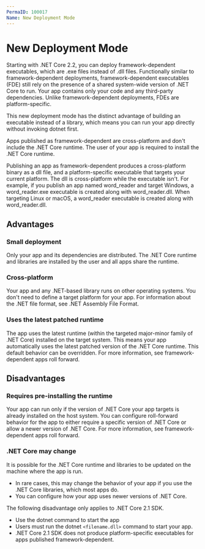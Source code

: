 ```yaml
---
PermaID: 100017
Name: New Deployment Mode
---
```


# New Deployment Mode

Starting with .NET Core 2.2, you can deploy framework-dependent executables, which are .exe files instead of .dll files. Functionally similar to framework-dependent deployments, framework-dependent executables (FDE) still rely on the presence of a shared system-wide version of .NET Core to run. Your app contains only your code and any third-party dependencies. Unlike framework-dependent deployments, FDEs are platform-specific.

This new deployment mode has the distinct advantage of building an executable instead of a library, which means you can run your app directly without invoking dotnet first.

Apps published as framework-dependent are cross-platform and don't include the .NET Core runtime. The user of your app is required to install the .NET Core runtime.

Publishing an app as framework-dependent produces a cross-platform binary as a dll file, and a platform-specific executable that targets your current platform. The dll is cross-platform while the executable isn't. For example, if you publish an app named word_reader and target Windows, a word_reader.exe executable is created along with word_reader.dll. When targeting Linux or macOS, a word_reader executable is created along with word_reader.dll.

## Advantages

### Small deployment

Only your app and its dependencies are distributed. The .NET Core runtime and libraries are installed by the user and all apps share the runtime.

### Cross-platform

Your app and any .NET-based library runs on other operating systems. You don't need to define a target platform for your app. For information about the .NET file format, see .NET Assembly File Format.

### Uses the latest patched runtime

The app uses the latest runtime (within the targeted major-minor family of .NET Core) installed on the target system. This means your app automatically uses the latest patched version of the .NET Core runtime. This default behavior can be overridden. For more information, see framework-dependent apps roll forward.

## Disadvantages

### Requires pre-installing the runtime

Your app can run only if the version of .NET Core your app targets is already installed on the host system. You can configure roll-forward behavior for the app to either require a specific version of .NET Core or allow a newer version of .NET Core. For more information, see framework-dependent apps roll forward.

### .NET Core may change

It is possible for the .NET Core runtime and libraries to be updated on the machine where the app is run. 

 - In rare cases, this may change the behavior of your app if you use the .NET Core libraries, which most apps do. 
 - You can configure how your app uses newer versions of .NET Core.

The following disadvantage only applies to .NET Core 2.1 SDK.

 - Use the dotnet command to start the app
 - Users must run the dotnet `<filename.dll>` command to start your app. 
 - .NET Core 2.1 SDK does not produce platform-specific executables for apps published framework-dependent.
